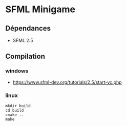 # SFML Minigame

## Dépendances

- SFML 2.5

## Compilation

### windows

- https://www.sfml-dev.org/tutorials/2.5/start-vc.php

### linux

```
mkdir build
cd build
cmake ..
make
```
